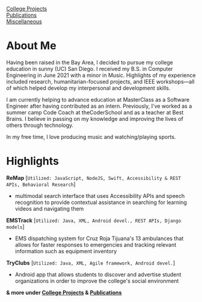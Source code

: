 <!---
[Markdown](https://guides.github.com/features/mastering-markdown/)
# Header 1
## Header 2
### Header 3
[Link](url) and ![Image](src)
**Bold** and _Italic_ and `Code` text
-->
[college projects page]: /college_projects/college_projects.md
[publications page]: /publications/publications.md
[miscellaneous page]: /miscellaneous/miscellaneous.md

[College Projects][college projects page]  
[Publications][publications page]  
[Miscellaneous][miscellaneous page]   


# About Me

Having been raised in the Bay Area, I decided to pursue my college education in sunny (UC) San Diego. I received my B.S. in Computer Engineering in June 2021 with a minor in Music. Highlights of my experience included research, humanitarian-focused projects, and IEEE workshops—all of which helped develop my interpersonal and development skills.

I am currently helping to advance education at MasterClass as a Software Engineer after having contributed as an intern. Previously, I've worked as a summer camp Code Coach at theCoderSchool and as a teacher at Best Brains. I believe in passing on my knowledge and improving the lives of others through technology.

In my free time, I love producing music and watching/playing sports.


# Highlights

**ReMap** [`Utilized: JavaScript, NodeJS, Swift, Accessibility & REST APIs, Behavioral Research`]
- multimodal search interface that uses Accessibility APIs and speech recognition to provide contextual assistance in searching for learning videos and navigating them

**EMSTrack** [`Utilized: Java, XML, Android devel., REST APIs, Django models`]
- EMS dispatching system for Cruz Roja Tijuana's 13 ambulances that allows for faster responses to emergencies and tracking relevant information such as equipment inventory

**TryClubs** [`Utilized: Java, XML, Agile framework, Android devel.`]
- Android app that allows students to discover and advertise student organizations in order to improve the college's social environment

**& more under [College Projects][college projects page] & [Publications][publications page]**
